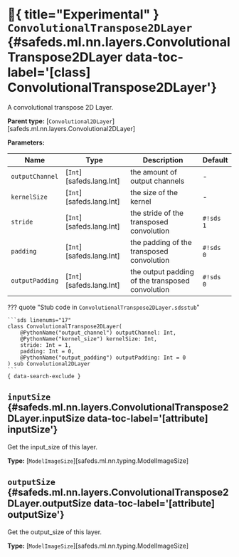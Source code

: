 [//]: # (DO NOT EDIT THIS FILE DIRECTLY. Instead, edit the corresponding stub file and execute `npm run docs:api`.)

# :test_tube:{ title="Experimental" } <code class="doc-symbol doc-symbol-class"></code> `ConvolutionalTranspose2DLayer` {#safeds.ml.nn.layers.ConvolutionalTranspose2DLayer data-toc-label='[class] ConvolutionalTranspose2DLayer'}

A convolutional transpose 2D Layer.

**Parent type:** [`Convolutional2DLayer`][safeds.ml.nn.layers.Convolutional2DLayer]

**Parameters:**

| Name | Type | Description | Default |
|------|------|-------------|---------|
| `outputChannel` | [`Int`][safeds.lang.Int] | the amount of output channels | - |
| `kernelSize` | [`Int`][safeds.lang.Int] | the size of the kernel | - |
| `stride` | [`Int`][safeds.lang.Int] | the stride of the transposed convolution | `#!sds 1` |
| `padding` | [`Int`][safeds.lang.Int] | the padding of the transposed convolution | `#!sds 0` |
| `outputPadding` | [`Int`][safeds.lang.Int] | the output padding of the transposed convolution | `#!sds 0` |

??? quote "Stub code in `ConvolutionalTranspose2DLayer.sdsstub`"

    ```sds linenums="17"
    class ConvolutionalTranspose2DLayer(
        @PythonName("output_channel") outputChannel: Int,
        @PythonName("kernel_size") kernelSize: Int,
        stride: Int = 1,
        padding: Int = 0,
        @PythonName("output_padding") outputPadding: Int = 0
    ) sub Convolutional2DLayer
    ```
    { data-search-exclude }

## <code class="doc-symbol doc-symbol-attribute"></code> `inputSize` {#safeds.ml.nn.layers.ConvolutionalTranspose2DLayer.inputSize data-toc-label='[attribute] inputSize'}

Get the input_size of this layer.

**Type:** [`ModelImageSize`][safeds.ml.nn.typing.ModelImageSize]

## <code class="doc-symbol doc-symbol-attribute"></code> `outputSize` {#safeds.ml.nn.layers.ConvolutionalTranspose2DLayer.outputSize data-toc-label='[attribute] outputSize'}

Get the output_size of this layer.

**Type:** [`ModelImageSize`][safeds.ml.nn.typing.ModelImageSize]
